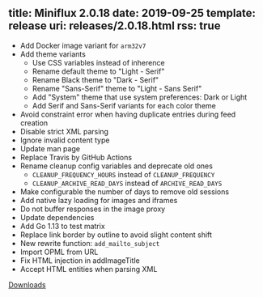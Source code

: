 title: Miniflux 2.0.18
date: 2019-09-25
template: release
uri: releases/2.0.18.html
rss: true
---
* Add Docker image variant for `arm32v7`
* Add theme variants
    - Use CSS variables instead of inherence
    - Rename default theme to "Light - Serif"
    - Rename Black theme to "Dark - Serif"
    - Rename "Sans-Serif" theme to "Light - Sans Serif"
    - Add "System" theme that use system preferences: Dark or Light
    - Add Serif and Sans-Serif variants for each color theme
* Avoid constraint error when having duplicate entries during feed creation
* Disable strict XML parsing
* Ignore invalid content type
* Update man page
* Replace Travis by GitHub Actions
* Rename cleanup config variables and deprecate old ones
    - `CLEANUP_FREQUENCY_HOURS` instead of `CLEANUP_FREQUENCY`
    - `CLEANUP_ARCHIVE_READ_DAYS` instead of `ARCHIVE_READ_DAYS`
* Make configurable the number of days to remove old sessions
* Add native lazy loading for images and iframes
* Do not buffer responses in the image proxy
* Update dependencies
* Add Go 1.13 to test matrix
* Replace link border by outline to avoid slight content shift
* New rewrite function: `add_mailto_subject`
* Import OPML from URL
* Fix HTML injection in addImageTitle
* Accept HTML entities when parsing XML

[Downloads](https://github.com/miniflux/miniflux/releases/tag/2.0.18)
